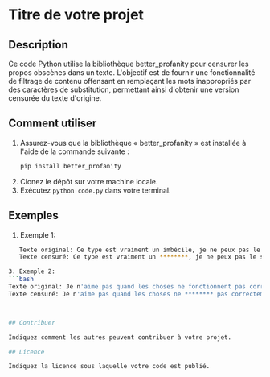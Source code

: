 # Titre de votre projet

## Description

Ce code Python utilise la bibliothèque better_profanity pour censurer les propos obscènes dans un texte. L'objectif est de fournir une fonctionnalité de filtrage de contenu offensant en remplaçant les mots inappropriés par des caractères de substitution, permettant ainsi d'obtenir une version censurée du texte d'origine.

## Comment utiliser

1. Assurez-vous que la bibliothèque « better_profanity » est installée à l'aide de la commande suivante :
   ```bash
   pip install better_profanity
2. Clonez le dépôt sur votre machine locale.
3. Exécutez `python code.py` dans votre terminal.

## Exemples

1. Exemple 1:
```bash
   Texte original: Ce type est vraiment un imbécile, je ne peux pas le supporter !
   Texte censuré: Ce type est vraiment un ********, je ne peux pas le supporter !

3. Exemple 2:
```bash
Texte original: Je n'aime pas quand les choses ne fonctionnent pas correctement, c'est vraiment frustrant.
Texte censuré: Je n'aime pas quand les choses ne ******** pas correctement, c'est vraiment frustrant.



## Contribuer

Indiquez comment les autres peuvent contribuer à votre projet.

## Licence

Indiquez la licence sous laquelle votre code est publié.
